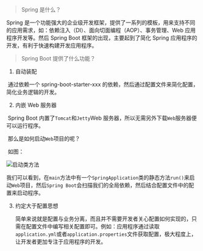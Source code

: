 > Spring 是什么？

Spring 是一个功能强大的企业级开发框架，提供了一系列的模板，用来支持不同的应用需求，如：依赖注入（DI）、面向切面编程（AOP）、事务管理、Web 应用程序开发等。然后 Spring Boot 框架的出现，主要起到了简化 Spring 应用程序的开发，有利于快速构建开发应用程序。

> Spring Boot 提供了什么功能？

1. 自动装配

​	通过依赖一个 spring-boot-starter-xxx 的依赖，然后通过配置文件来简化配置，简化业务逻辑的开发。

2. 内嵌 Web 服务器

​	Spring Boot 内置了`Tomcat`和`Jetty`Web 服务器，所以无需另外下载`Web`服务器便可以运行程序。

​	那么是如何启动`Web`项目的呢？

​	如图：

![启动类方法](https://cs-wlei224.obs.cn-south-1.myhuaweicloud.com/blog-imgs/202312131550304.png)

​	我们可以看到，在`main`方法中有一个`SpringApplication`类的静态方法`run()`来启动`Web`项目，然后`Spring Boot`会扫描我们的全局依赖，然后结合配置文件中的配置来启动程序。

3. 约定大于配置思想

   简单来说就是配置与业务分离，而且并不需要开发者关心配置如何实现的，只需在配置文件中编写相关配置即可。例如：应用程序通过读取`application.yml`或者`application.properties`文件获取配置，极大程度上，让开发者更加专注于应用程序的开发。

